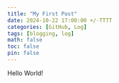 ```yaml
---
title: "My First Post"
date: 2024-10-22 17:00:00 +/-TTTT
categories: [GitHub, Log]
tags: [blogging, log]
math: false
toc: false
pin: false
---
```

Hello World!